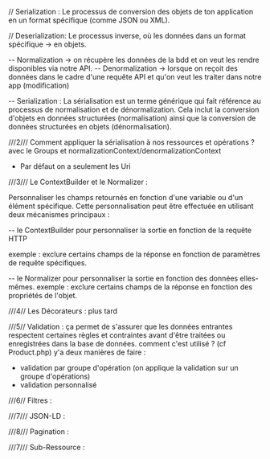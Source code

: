 // Serialization :
Le processus de conversion des objets de ton application en un format spécifique (comme JSON ou XML).

// Deserialization:
Le processus inverse, où les données dans un format spécifique -> en objets.


-- Normalization -> on récupère les données de la bdd et on veut les rendre disponibles via notre API.
-- Denormalization -> lorsque on reçoit des données dans le cadre d'une requête API et qu'on veut les traiter dans notre app (modification)

-- Serialization : La sérialisation est un terme générique qui fait référence au processus de normalisation et de dénormalization. Cela inclut la conversion d'objets en données structurées (normalisation) ainsi que la conversion de données structurées en objets (dénormalisation).


///2/// Comment appliquer la sérialisation à nos ressources et opérations ?
avec le Groups et normalizationContext/denormalizationContext
- Par défaut on a seulement les Uri

///3/// Le ContextBuilder et le Normalizer :

Personnaliser les champs retournés en fonction d'une variable ou d'un élément spécifique.
Cette personnalisation peut être effectuée en utilisant deux mécanismes principaux :

-- le ContextBuilder pour personnaliser la sortie en fonction de la requête HTTP 

exemple :  exclure certains champs de la réponse en fonction de paramètres de requête spécifiques.

--  le Normalizer pour personnaliser la sortie en fonction des données elles-mêmes.
exemple :  exclure certains champs de la réponse en fonction des propriétés de l'objet.


///4// Les Décorateurs : plus tard

///5// Validation :
ça permet de s'assurer que les données entrantes respectent certaines règles et contraintes avant d'être traitées ou enregistrées dans la base de données. comment c'est utilisé ? (cf Product.php)
y'a deux manières de faire :
- validation par groupe d'opération (on applique la validation sur un groupe d'opérations)
- validation personnalisé

///6// Filtres :

///7/// JSON-LD :


///8/// Pagination :

///7/// Sub-Ressource :






